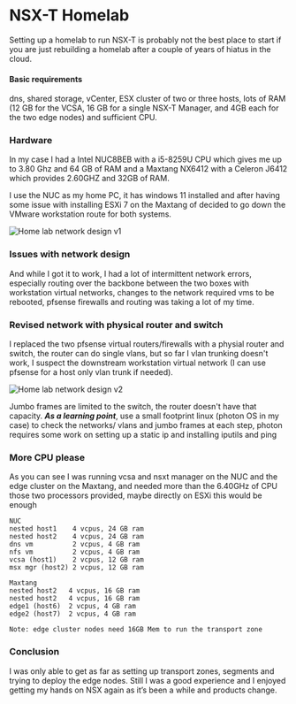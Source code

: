 # NSX-T Homelab

Setting up a homelab to run NSX-T is probably not the best place to start if you are just rebuilding a homelab after a couple of years of hiatus in the cloud.

#### Basic requirements
dns, shared storage, vCenter, ESX cluster of two or three hosts, lots of RAM (12 GB for the VCSA, 16 GB for a single NSX-T Manager, and 4GB each for the two edge nodes) and sufficient CPU.

### Hardware
In my case I had a Intel NUC8BEB with a i5-8259U CPU which gives me up to 3.80 Ghz and 64 GB of RAM and a Maxtang NX6412 with a Celeron J6412 which provides 2.60GHZ and 32GB of RAM. 

I use the NUC as my home PC, it has windows 11 installed and after having some issue with installing ESXi 7 on the Maxtang of decided to go down the VMware workstation route for both systems. 


![Home lab network design v1](https://raoconnor.github.io/docs/assets/images/homelab-nw1.png)


### Issues with network design
And while I got it to work, I had a lot of intermittent network errors, especially routing over the backbone between the two boxes with workstation virtual networks, changes to the network required vms to be rebooted, pfsense firewalls and routing was taking a lot of my time.

### Revised network with physical router and switch
I replaced the two pfsense virtual routers/firewalls with a physial router and switch, the router can do single vlans, but so far I vlan trunking doesn't work, I suspect the downstream workstation virtual network (I can use pfsense for a host only vlan trunk if needed). 

![Home lab network design v2](https://raoconnor.github.io/docs/assets/images/lab-nw2.png)

Jumbo frames are limited to the switch, the router doesn't have that capacity.
***As a learning point***, use a small footprint linux (photon OS in my case) to check the networks/ vlans and jumbo frames at each step, photon requires some work on setting up a static ip and installing iputils and ping 

### More CPU please
As you can see I was running vcsa and nsxt manager on the NUC and the edge cluster on the Maxtang, and needed more than the 6.40GHz of CPU those two processors provided, maybe directly on ESXi this would be enough

```
NUC 
nested host1    4 vcpus, 24 GB ram
nested host2    4 vcpus, 24 GB ram
dns vm          2 vcpus, 4 GB ram
nfs vm          2 vcpus, 4 GB ram
vcsa (host1)    2 vcpus, 12 GB ram   
msx mgr (host2) 2 vcpus, 12 GB ram   

Maxtang
nested host2   4 vcpus, 16 GB ram
nested host2   4 vcpus, 16 GB ram
edge1 (host6)  2 vcpus, 4 GB ram  
edge2 (host7)  2 vcpus, 4 GB ram  

Note: edge cluster nodes need 16GB Mem to run the transport zone
```
### Conclusion 
I was only able to get as far as setting up transport zones, segments and trying to deploy the edge nodes. Still I was a good experience and I enjoyed getting my hands on NSX again as it’s been a while and products change.


